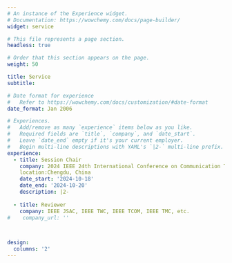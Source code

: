 ```yaml
---
# An instance of the Experience widget.
# Documentation: https://wowchemy.com/docs/page-builder/
widget: service

# This file represents a page section.
headless: true

# Order that this section appears on the page.
weight: 50

title: Service
subtitle:

# Date format for experience
#   Refer to https://wowchemy.com/docs/customization/#date-format
date_format: Jan 2006

# Experiences.
#   Add/remove as many `experience` items below as you like.
#   Required fields are `title`, `company`, and `date_start`.
#   Leave `date_end` empty if it's your current employer.
#   Begin multi-line descriptions with YAML's `|2-` multi-line prefix.
experience:
  - title: Session Chair
    company: 2024 IEEE 24th International Conference on Communication Technology
    location:Chengdu, China
    date_start: '2024-10-18'
    date_end: '2024-10-20'
    description: |2-
      
  - title: Reviewer
    company: IEEE JSAC, IEEE TWC, IEEE TCOM, IEEE TMC, etc.
#    company_url: ''

        

design:
  columns: '2'
---
```

